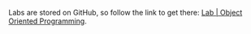 <br><br>

Labs are stored on GitHub, so follow the link to get there: [Lab | Object Oriented Programming](https://github.com/data-bootcamp-v4/lab-python-oop).
